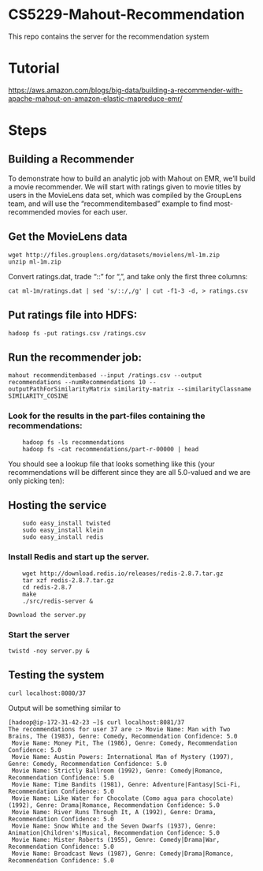 # CS5229-Mahout-Recommendation
This repo contains the server for the recommendation system

# Tutorial
https://aws.amazon.com/blogs/big-data/building-a-recommender-with-apache-mahout-on-amazon-elastic-mapreduce-emr/

# Steps
## Building a Recommender
To demonstrate how to build an analytic job with Mahout on EMR, we’ll build a movie recommender. We will start with ratings given to movie titles by users in the MovieLens data set, which was compiled by the GroupLens team, and will use the “recommenditembased” example to find most-recommended movies for each user.

## Get the MovieLens data
```
wget http://files.grouplens.org/datasets/movielens/ml-1m.zip
unzip ml-1m.zip
```
Convert ratings.dat, trade “::” for “,”, and take only the first three columns:

```cat ml-1m/ratings.dat | sed 's/::/,/g' | cut -f1-3 -d, > ratings.csv```
## Put ratings file into HDFS:
```hadoop fs -put ratings.csv /ratings.csv```

## Run the recommender job:
```mahout recommenditembased --input /ratings.csv --output recommendations --numRecommendations 10 --outputPathForSimilarityMatrix similarity-matrix --similarityClassname SIMILARITY_COSINE```

### Look for the results in the part-files containing the recommendations:
        hadoop fs -ls recommendations
        hadoop fs -cat recommendations/part-r-00000 | head
You should see a lookup file that looks something like this (your recommendations will be different since they are all 5.0-valued and we are only picking ten):

## Hosting the service
        sudo easy_install twisted
        sudo easy_install klein
        sudo easy_install redis
        
### Install Redis and start up the server.
        wget http://download.redis.io/releases/redis-2.8.7.tar.gz
        tar xzf redis-2.8.7.tar.gz
        cd redis-2.8.7
        make
        ./src/redis-server &

`Download the server.py `

### Start the server
`twistd -noy server.py &`

## Testing the system
`curl localhost:8080/37`

Output will be something similar to
```
[hadoop@ip-172-31-42-23 ~]$ curl localhost:8081/37
The recommendations for user 37 are :> Movie Name: Man with Two Brains, The (1983), Genre: Comedy, Recommendation Confidence: 5.0
 Movie Name: Money Pit, The (1986), Genre: Comedy, Recommendation Confidence: 5.0
 Movie Name: Austin Powers: International Man of Mystery (1997), Genre: Comedy, Recommendation Confidence: 5.0
 Movie Name: Strictly Ballroom (1992), Genre: Comedy|Romance, Recommendation Confidence: 5.0
 Movie Name: Time Bandits (1981), Genre: Adventure|Fantasy|Sci-Fi, Recommendation Confidence: 5.0
 Movie Name: Like Water for Chocolate (Como agua para chocolate) (1992), Genre: Drama|Romance, Recommendation Confidence: 5.0
 Movie Name: River Runs Through It, A (1992), Genre: Drama, Recommendation Confidence: 5.0
 Movie Name: Snow White and the Seven Dwarfs (1937), Genre: Animation|Children's|Musical, Recommendation Confidence: 5.0
 Movie Name: Mister Roberts (1955), Genre: Comedy|Drama|War, Recommendation Confidence: 5.0
 Movie Name: Broadcast News (1987), Genre: Comedy|Drama|Romance, Recommendation Confidence: 5.0
```


